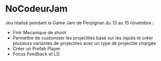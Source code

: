 # NoCodeurJam

Jeu réalisé pendant la Game Jam de Perpignan du 13 au 15 novembre :
- Finir Mecanique de shoot
- Permettre de customiser les projectiles basé sur les inputs et créer plusieurs variantes de projectiles avec un type de projectile chargée
- Créer un Prefab Player
- Focus Feedback et LD

